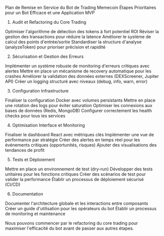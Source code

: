 Plan de Remise en Service du Bot de Trading Memecoin
Étapes Prioritaires pour un Bot Efficace et une Application MVP
1. Audit et Refactoring du Core Trading

Optimiser l'algorithme de détection des tokens à fort potentiel ROI
Réviser la gestion des transactions pour réduire la latence
Améliorer le système de calcul des points d'entrée/sortie
Standardiser la structure d'analyse (analyzeToken) pour prioriser précision et rapidité

2. Sécurisation et Gestion des Erreurs

Implémenter un système robuste de monitoring d'erreurs critiques avec alertes
Mettre en place un mécanisme de recovery automatique pour les crashes
Améliorer la validation des données externes (DEXScreener, Jupiter API)
Créer un logging structuré avec niveaux (debug, info, warn, error)

3. Configuration Infrastructure

Finaliser la configuration Docker avec volumes persistants
Mettre en place une rotation des logs pour éviter saturation
Optimiser les connexions aux bases de données (Redis, MongoDB)
Configurer correctement les health checks pour tous les services

4. Optimisation Interface et Monitoring

Finaliser le dashboard React avec métriques clés
Implémenter une vue de performance par stratégie
Créer des alertes en temps réel pour les événements critiques (opportunités, risques)
Ajouter des visualisations des tendances de profit

5. Tests et Déploiement

Mettre en place un environnement de test (dry-run)
Développer des tests unitaires pour les fonctions critiques
Créer des scénarios de test pour valider la performance
Établir un processus de déploiement sécurisé (CI/CD)

6. Documentation

Documenter l'architecture globale et les interactions entre composants
Créer un guide d'utilisation pour les opérateurs du bot
Établir un processus de monitoring et maintenance

Nous pouvons commencer par le refactoring du core trading pour maximiser l'efficacité du bot avant de passer aux autres étapes.